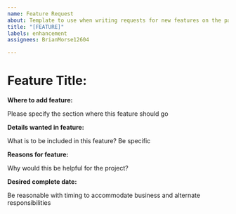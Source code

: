 ```yaml
---
name: Feature Request
about: Template to use when writing requests for new features on the page
title: "[FEATURE]"
labels: enhancement
assignees: BrianMorse12604

---
```


# Feature Title: 

**Where to add feature:**

Please specify the section where this feature should go 

**Details wanted in feature:**

What is to be included in this feature? Be specific 

**Reasons for feature:**

Why would this be helpful for the project?

**Desired complete date:**

Be reasonable with timing to accommodate business and alternate responsibilities
